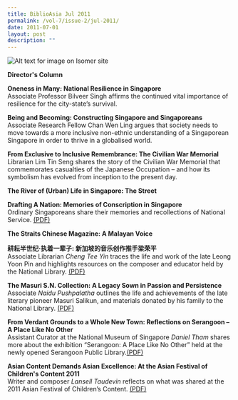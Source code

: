 ```yaml
---
title: BiblioAsia Jul 2011
permalink: /vol-7/issue-2/jul-2011/
date: 2011-07-01
layout: post
description: ""
---
```

![Alt text for image on Isomer site](/images/covers/ba7-2.jpg)

<a style="text-decoration: none; font-weight: bold;" href="/vol-7/issue-2/jul-2011/director-column/">Director's Column</a>

<a style="text-decoration: none; font-weight: bold;" href="/vol-7/issue-2/jul-2011/singapore-national-resilience-oneness/">Oneness in Many: National Resilience in Singapore</a>
<br>Associate Professor Bilveer Singh affirms the continued vital importance of resilience for the city-state’s survival.

<a style="text-decoration: none; font-weight: bold;" href="/vol-7/issue-2/jul-2011/singapore-singaporeans-constructing-becoming/">Being and Becoming: Constructing Singapore and Singaporeans</a>
<br>Associate Research Fellow Chan Wen Ling argues that society needs to move towards a more inclusive non-ethnic understanding of a Singaporean Singapore in order to thrive in a globalised world.

<a style="text-decoration: none; font-weight: bold;" href="/vol-7/issue-2/jul-2011/civilian-war-memorial-remembrance/">From Exclusive to Inclusive Remembrance: The Civilian War Memorial</a>
<br>Librarian Lim Tin Seng shares the story of the Civilian War Memorial that commemorates casualties of the Japanese Occupation – and how its symbolism has evolved from inception to the present day.

<a style="text-decoration: none; font-weight: bold;" href="/vol-7/issue-2/jul-2011/singapore-river-urban-life/">The River of (Urban) Life in Singapore: The Street</a><br>

<a style="text-decoration: none; font-weight: bold;" href="/vol-7/issue-2/jul-2011/singapore-memories-nation/">Drafting A Nation: Memories of Conscription in Singapore</a><br>Ordinary Singaporeans share their memories and recollections of National Service. [(PDF)](/files/pdf/vol-7/issue-2/v7-issue2_DraftingNation.pdf)

<a style="text-decoration: none; font-weight: bold;" href="/vol-7/issue-2/jul-2011/straits-chinese-magazine-malayan/">The Straits Chinese Magazine: A Malayan Voice</a><br>

**耕耘半世纪·执着一辈子: 新加坡的音乐创作推手梁荣平**<br>
Associate Librarian *Cheng Tee Yin* traces the life and work of the late Leong Yoon Pin and highlights resources on the composer and educator held by the National Library. [(PDF)](/files/pdf/vol-7/issue-2/v7-issue2_Chinese.pdf)

<a style="text-decoration: none; font-weight: bold;" href="/vol-7/issue-2/jul-2011/masuri-legacy-passion-persistence/">The Masuri S.N. Collection: A Legacy Sown in Passion and Persistence</a><br>
Associate *Naidu Pushpalatha* outlines the life and achievements of the late literary pioneer Masuri Salikun, and materials donated by his family to the National Library. [(PDF)](/files/pdf/vol-7/issue-2/v7-issue2_MasuriSN.pdf)

<a style="text-decoration: none; font-weight: bold;" href="/vol-7/issue-2/jul-2011/serangoon-verdant-grounds-reflection/">From Verdant Grounds to a Whole New Town: Reflections on Serangoon – A Place Like No Other</a><br>
Assistant Curator at the National Museum of Singapore *Daniel Tham* shares more about the exhibition “Serangoon: A Place Like No Other” held at the newly opened Serangoon Public Library.[(PDF)](/files/pdf/vol-7/issue-2/v7-issue2_VerdantGrounds2.pdf)

<a style="text-decoration: none; font-weight: bold;" href="/vol-7/issue-2/jul-2011/children-asian-festival-excellence/">Asian Content Demands Asian Excellence: At the Asian Festival of Children's Content 2011
</a><br>
Writer and composer *Lansell Taudevin* reflects on what was shared at the 2011 Asian Festival of Children’s Content. [(PDF)](/files/pdf/vol-7/issue-2/v7-issue2_AsianExcellence.pdf)
